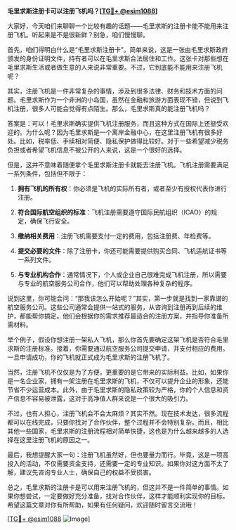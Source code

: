 **毛里求斯注册卡可以注册飞机吗？[[TG💪+ @esim1088](https://t.me/s/esim1088)]**

大家好，今天咱们来聊聊一个比较有趣的话题——毛里求斯的注册卡能不能用来注册飞机。听起来是不是很新鲜？别急，咱们慢慢聊。

首先，咱们得明白什么是“毛里求斯注册卡”。简单来说，这是一张由毛里求斯政府颁发的身份证明文件，持有者可以在毛里求斯合法居住和工作。这张卡对那些想在毛里求斯生活或者做生意的人来说非常重要。不过，它到底能不能用来注册飞机呢？

其实，注册飞机是一件非常复杂的事情，涉及到很多法律、财务和技术方面的问题。毛里求斯作为一个非洲的小岛国，虽然在金融和旅游方面表现不错，但说到飞机注册，很多人可能会觉得有点陌生。那么，毛里求斯真的能注册飞机吗？

答案是：可以！毛里求斯确实提供飞机注册服务，而且这种方式在国际上还挺受欢迎的。为什么呢？因为毛里求斯是一个离岸金融中心，在这里注册飞机有很多好处。比如，税率低、手续相对简便、隐私保护做得比较好。对于一些希望减少税务负担或者希望飞机信息不被公开的人来说，这是一个很好的选择。

但是，这并不意味着随便拿个毛里求斯注册卡就能去注册飞机。飞机注册需要满足一系列条件，包括但不限于：

1. **拥有飞机的所有权**：你必须是飞机的实际所有者，或者至少有授权代表你进行注册。
   
2. **符合国际航空组织的标准**：飞机注册需要遵守国际民航组织（ICAO）的规定，确保飞行安全。

3. **缴纳相关费用**：注册飞机需要支付一定的费用，包括注册费、年检费等。

4. **提交必要的文件**：除了注册卡，你还可能需要提供购买合同、飞机适航证书等一系列文件。

5. **与专业机构合作**：通常情况下，个人或企业自己很难完成飞机注册，所以需要与专业的航空服务公司合作，他们可以帮助处理各种复杂的程序。

说到这里，你可能会问：“那我该怎么开始呢？”其实，第一步就是找到一家靠谱的航空服务公司。这些公司通常会提供一站式的服务，从咨询到注册再到后续的维护，都能帮你搞定。他们会根据你的需求推荐最适合的注册方案，并指导你准备所需材料。

举个例子，假设你想注册一架私人飞机，那么你首先要确定这架飞机是否符合毛里求斯的注册标准。接着，你需要通过航空服务公司提交申请，并支付相应的费用。一旦申请成功，你的飞机就正式成为毛里求斯的注册飞机了。

当然，注册飞机不仅仅是为了方便，更重要的是它带来的实际利益。比如，如果你是一名企业家，拥有一架注册在毛里求斯的飞机，不仅可以提升企业的形象，还能节省不少运营成本。此外，由于毛里求斯的隐私政策较为严格，你的个人信息和资产信息不容易被泄露，这对于高净值人群来说是一个很大的吸引力。

不过，也有人担心，注册飞机会不会太麻烦？其实不然。现在技术发达，很多流程都可以在线完成，只要你找对了合作伙伴，整个过程并不会特别复杂。而且，相比其他一些国家，毛里求斯的注册流程相对简单快捷，这也是为什么越来越多的人选择在这里注册飞机的原因之一。

最后，我想提醒大家一句：注册飞机虽然好，但也要量力而行。毕竟，这是一项高投入的活动，不仅需要资金支持，还需要一定的专业知识。如果你对这方面不太了解，建议先咨询专业人士，确保自己的权益不受损害。

总之，毛里求斯的注册卡是可以用来注册飞机的，但这并不是一件简单的事情。如果你想尝试，一定要做好充分准备，找对合作伙伴，这样才能顺利实现你的目标。希望这篇文章对你有所帮助，如果有任何疑问，欢迎随时留言交流哦！

[[TG💪+ @esim1088](https://t.me/s/esim1088) ![Image](https://i.postimg.cc/4NQfJmqS/Snipaste-2025-05-13-00-14-12.png)]